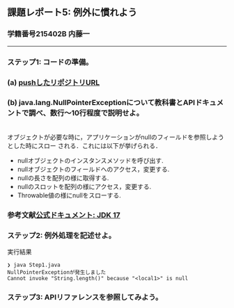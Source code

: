 ## 課題レポート5: 例外に慣れよう
### 学籍番号215402B 内藤一
****
### ステップ1: コードの準備。
### (a) [pushしたリポジトリURL](https://github.com/e215402/prog2-rep5)
### (b) java.lang.NullPointerExceptionについて教科書とAPIドキュメントで調べ、数行〜10行程度で説明せよ。
<br>
オブジェクトが必要な時に，アプリケーションがnullのフィールドを参照しようとした時にスロー
される．これには以下が挙げられる．<br>

* nullオブジェクトのインスタンスメソッドを呼び出す.
* nullオブジェクトのフィールドへのアクセス，変更する.
* nullの長さを配列の様に取得する.
* nullのスロットを配列の様にアクセス，変更する.
* Throwable値の様にnullをスローする.


### 参考文献[公式ドキュメント: JDK 17](https://docs.oracle.com/en/java/javase/17/docs/api/java.base/java/lang/NullPointerException.html)
### ステップ2: 例外処理を記述せよ。
実行結果
```
❯ java Step1.java
NullPointerExceptionが発生しました
Cannot invoke "String.length()" because "<local1>" is null
```
### ステップ3: APIリファレンスを参照してみよう。
 